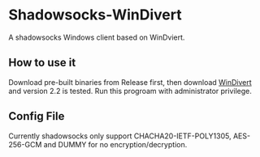 # Shadowsocks-WinDivert

A shadowsocks Windows client based on WinDviert. 

## How to use it

Download pre-built binaries from Release first, then download [WinDivert](https://github.com/basil00/Divert) and version 2.2 is tested. Run this progroam with administrator privilege.

## Config File

Currently shadowsocks only support CHACHA20-IETF-POLY1305, AES-256-GCM and DUMMY for no encryption/decryption.
